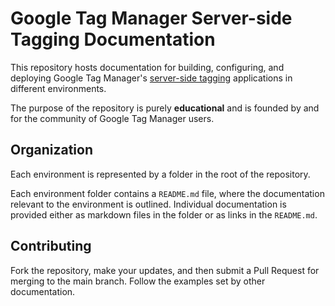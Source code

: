 # Google Tag Manager Server-side Tagging Documentation
This repository hosts documentation for building, configuring, and deploying Google Tag Manager's [server-side tagging](https://developers.google.com/tag-manager/serverside) applications in different environments.

The purpose of the repository is purely **educational** and is founded by and for the community of Google Tag Manager users.

## Organization
Each environment is represented by a folder in the root of the repository. 

Each environment folder contains a `README.md` file, where the documentation relevant to the environment is outlined. Individual documentation is provided either as markdown files in the folder or as links in the `README.md`.

## Contributing
Fork the repository, make your updates, and then submit a Pull Request for merging to the main branch. Follow the examples set by other documentation.
